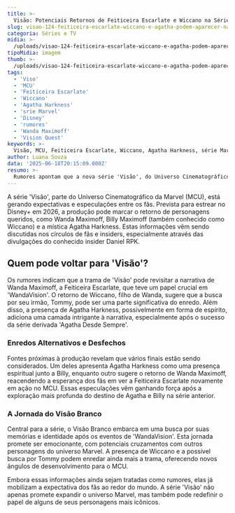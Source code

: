 ```yaml
---
title: >-
  Visão: Potenciais Retornos de Feiticeira Escarlate e Wiccano na Série do MCU
slug: visao-124-feiticeira-escarlate-wiccano-e-agatha-podem-aparecer-na-serie-diz-rumor
categoria: Séries e TV
midia: >-
  /uploads/visao-124-feiticeira-escarlate-wiccano-e-agatha-podem-aparecer-na-serie-diz-rumor-thumb.webp
tipoMidia: imagem
thumb: >-
  /uploads/visao-124-feiticeira-escarlate-wiccano-e-agatha-podem-aparecer-na-serie-diz-rumor-thumb.webp
tags:
  - 'Viso'
  - 'MCU'
  - 'Feiticeira Escarlate'
  - 'Wiccano'
  - 'Agatha Harkness'
  - 'srie Marvel'
  - 'Disney'
  - 'rumores'
  - 'Wanda Maximoff'
  - 'Vision Quest'
keywords: >-
  Visão, MCU, Feiticeira Escarlate, Wiccano, Agatha Harkness, série Marvel, Disney+, rumores, Wanda Maximoff, Vision Quest
author: Luana Souza
data: '2025-06-18T20:15:09.000Z'
resumo: >-
  Rumores apontam que a nova série 'Visão', do Universo Cinematográfico Marvel, pode trazer de volta personagens icônicos como Feiticeira Escarlate, Wiccano e Agatha Harkness. A produção promete explorar novos desfechos com impacto significativo para o MCU.
---
```


A série 'Visão', parte do Universo Cinematográfico da Marvel (MCU), está gerando expectativas e especulações entre os fãs. Prevista para estrear no Disney+ em 2026, a produção pode marcar o retorno de personagens queridos, como Wanda Maximoff, Billy Maximoff (também conhecido como Wiccano) e a mística Agatha Harkness. Estas informações vêm sendo discutidas nos círculos de fãs e insiders, especialmente através das divulgações do conhecido insider Daniel RPK.

## Quem pode voltar para 'Visão'?

Os rumores indicam que a trama de 'Visão' pode revisitar a narrativa de Wanda Maximoff, a Feiticeira Escarlate, que teve um papel crucial em 'WandaVision'. O retorno de Wiccano, filho de Wanda, sugere que a busca por seu irmão, Tommy, pode ser uma parte significativa do enredo. Além disso, a presença de Agatha Harkness, possivelmente em forma de espírito, adiciona uma camada intrigante à narrativa, especialmente após o sucesso da série derivada 'Agatha Desde Sempre'.

### Enredos Alternativos e Desfechos

Fontes próximas à produção revelam que vários finais estão sendo considerados. Um deles apresenta Agatha Harkness como uma presença espiritual junto a Billy, enquanto outro sugere o retorno de Wanda Maximoff, reacendendo a esperança dos fãs em ver a Feiticeira Escarlate novamente em ação no MCU. Essas especulações vêm ganhando força após a exploração mais profunda do destino de Agatha e Billy na série anterior.

### A Jornada do Visão Branco

Central para a série, o Visão Branco embarca em uma busca por suas memórias e identidade após os eventos de 'WandaVision'. Esta jornada promete ser emocionante, com potenciais cruzamentos com outros personagens do universo Marvel. A presença de Wiccano e a possível busca por Tommy podem enredar ainda mais a trama, oferecendo novos ângulos de desenvolvimento para o MCU.

Embora essas informações ainda sejam tratadas como rumores, elas já mobilizam a expectativa dos fãs ao redor do mundo. A série 'Visão' não apenas promete expandir o universo Marvel, mas também pode redefinir o papel de alguns de seus personagens mais icônicos.